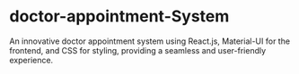 # doctor-appointment-System
An innovative doctor appointment system using React.js, Material-UI for the frontend, and CSS for styling, providing a seamless and user-friendly experience.
